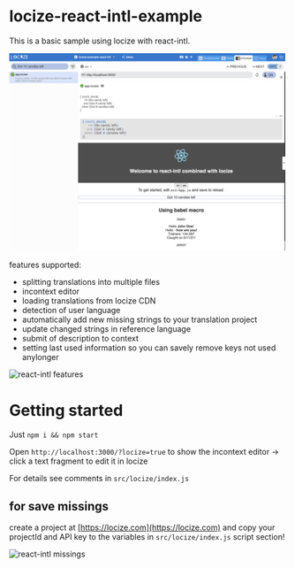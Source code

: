 # locize-react-intl-example

This is a basic sample using locize with react-intl.

<img src="https://raw.githubusercontent.com/locize/locize-react-intl-example/master/images/preview.png" alt="react-intl incontext editor" width="500">

features supported:

- splitting translations into multiple files
- incontext editor
- loading translations from locize CDN
- detection of user language
- automatically add new missing strings to your translation project
- update changed strings in reference language
- submit of description to context
- setting last used information so you can savely remove keys not used anylonger

<img src="https://raw.githubusercontent.com/locize/locize-react-intl-example/master/images/features.png" alt="react-intl features" width="500">


# Getting started

Just `npm i && npm start`

Open `http://localhost:3000/?locize=true` to show the incontext editor -> click a text fragment to edit it in locize

For details see comments in `src/locize/index.js`


## for save missings

create a project at [https://locize.com](https://locize.com) and copy your projectId and API key to the variables in `src/locize/index.js` script section!

<img src="https://raw.githubusercontent.com/locize/locize-react-intl-example/master/images/missing.png" alt="react-intl missings" width="500">
